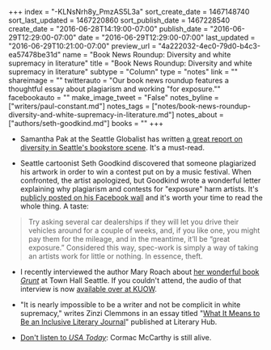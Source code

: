 +++
index = "-KLNsNrh8y_PmzAS5L3a"
sort_create_date = 1467148740
sort_last_updated = 1467220860
sort_publish_date = 1467228540
create_date = "2016-06-28T14:19:00-07:00"
publish_date = "2016-06-29T12:29:00-07:00"
date = "2016-06-29T12:29:00-07:00"
last_updated = "2016-06-29T10:21:00-07:00"
preview_url = "4a222032-4ec0-79d0-b4c3-ea57478be31d"
name = "Book News Roundup: Diversity and white supremacy in literature"
title = "Book News Roundup: Diversity and white supremacy in literature"
subtype = "Column"
type = "notes"
link = ""
shareimage = ""
twitterauto = "Our book news roundup features a thoughtful essay about plagiarism and working \"for exposure.\""
facebookauto = ""
make_image_tweet = "False"
notes_byline = ["writers/paul-constant.md"]
notes_tags = ["notes/book-news-roundup-diversity-and-white-supremacy-in-literature.md"]
notes_about = ["authors/seth-goodkind.md"]
books = ""
+++
* Samantha Pak at the Seattle Globalist has written [a great report on diversity in Seattle's bookstore scene](http://www.seattleglobalist.com/2016/06/27/seattle-bookstores-tackle-literatures-lack-of-diversity/52964). It's a must-read.

* Seattle cartoonist Seth Goodkind discovered that someone plagiarized his artwork in order to win a contest put on by a music festival. When confronted, the artist apologized, but Goodkind wrote a wonderful letter explaining why plagiarism and contests for "exposure" harm artists. It's [publicly posted on his Facebook wall](https://www.facebook.com/sethbeastmeat/posts/696452340495554) and it's worth your time to read the whole thing. A taste:

<blockquote>Try asking several car dealerships if they will let you drive their vehicles around for a couple of weeks, and, if you like one, you might pay them for the mileage, and in the meantime, it’ll be “great exposure.” Considered this way, spec-work is simply a way of taking an artists work for little or nothing. In essence, theft.</blockquote>

* I recently interviewed the author Mary Roach about [her wonderful book *Grunt*](http://seattlereviewofbooks.com/reviews/rational-exuberance/) at Town Hall Seattle. If you couldn't attend, the audio of that interview is now [available over at KUOW](http://kuow.org/post/mary-roach-curious-tales-extraordinary-science-war).

* "It is nearly impossible to be a writer and not be complicit in white supremacy," writes Zinzi Clemmons in an essay titled "[What It Means to Be an Inclusive Literary Journal](http://lithub.com/what-it-means-to-be-an-inclusive-literary-journal/)" published at Literary Hub.

* [Don't listen to *USA Today*](http://gawker.com/cormac-mccarthy-isnt-dead-but-an-old-prankster-tricked-1782747839): Cormac McCarthy is still alive. 